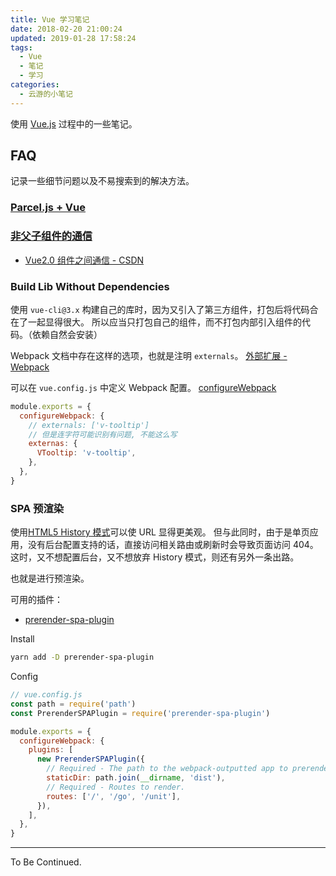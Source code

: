 ```yaml
---
title: Vue 学习笔记
date: 2018-02-20 21:00:24
updated: 2019-01-28 17:58:24
tags:
  - Vue
  - 笔记
  - 学习
categories:
  - 云游的小笔记
---
```


使用 [Vue.js](https://cn.vuejs.org) 过程中的一些笔记。

<!-- more -->

## FAQ

记录一些细节问题以及不易搜索到的解决方法。

### [Parcel.js + Vue](https://yunyoujun.cn/note/vue-parcel-demo/)

### [非父子组件的通信](https://cn.vuejs.org/v2/guide/components.html#%E9%9D%9E%E7%88%B6%E5%AD%90%E7%BB%84%E4%BB%B6%E7%9A%84%E9%80%9A%E4%BF%A1)

- [Vue2.0 组件之间通信 - CSDN](http://blog.csdn.net/sinat_17775997/article/details/59025563)

### Build Lib Without Dependencies

使用 `vue-cli@3.x` 构建自己的库时，因为又引入了第三方组件，打包后将代码合在了一起显得很大。
所以应当只打包自己的组件，而不打包内部引入组件的代码。（依赖自然会安装）

Webpack 文档中存在这样的选项，也就是注明 `externals`。
[外部扩展 - Webpack](https://webpack.docschina.org/configuration/externals/#externals)

可以在 `vue.config.js` 中定义 Webpack 配置。
[configureWebpack](https://cli.vuejs.org/zh/config/#configurewebpack)

```js
module.exports = {
  configureWebpack: {
    // externals: ['v-tooltip']
    // 但是连字符可能识别有问题, 不能这么写
    externas: {
      VTooltip: 'v-tooltip',
    },
  },
}
```

### SPA 预渲染

使用[HTML5 History 模式](https://router.vuejs.org/zh/guide/essentials/history-mode.html#html5-history-%E6%A8%A1%E5%BC%8F)可以使 URL 显得更美观。
但与此同时，由于是单页应用，没有后台配置支持的话，直接访问相关路由或刷新时会导致页面访问 404。
这时，又不想配置后台，又不想放弃 History 模式，则还有另外一条出路。

也就是进行预渲染。

可用的插件：

- [prerender-spa-plugin](https://github.com/chrisvfritz/prerender-spa-plugin)

Install

```bash
yarn add -D prerender-spa-plugin
```

Config

```js
// vue.config.js
const path = require('path')
const PrerenderSPAPlugin = require('prerender-spa-plugin')

module.exports = {
  configureWebpack: {
    plugins: [
      new PrerenderSPAPlugin({
        // Required - The path to the webpack-outputted app to prerender.
        staticDir: path.join(__dirname, 'dist'),
        // Required - Routes to render.
        routes: ['/', '/go', '/unit'],
      }),
    ],
  },
}
```

---

To Be Continued.
